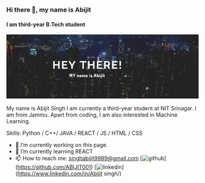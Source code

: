 ### Hi there 👋, my name is Abijit
#### I am third-year B.Tech student
![](IamAbijitSingh.png)

My name is Abijit Singh
I am currently a third-year student at NIT Srinagar. I am from Jammu. Apart from coding, I am also interested in Machine Learning.



Skills: Python / C++/ JAVA / REACT / JS / HTML / CSS

- 🔭 I’m currently working on this page. 
- 🌱 I’m currently learning REACT 
- 📫 How to reach me: singhabijit9989@gmail.com 
[<img src='https://cdn.jsdelivr.net/npm/simple-icons@3.0.1/icons/github.svg' alt='github' height='20'>]
(https://github.com/ABIJIT001)
 [<img src='https://cdn.jsdelivr.net/npm/simple-icons@3.0.1/icons/linkedin.svg' alt='linkedin' height='20'>](https://www.linkedin.com/in/Abijit singh/)  


